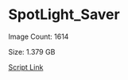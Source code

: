 # SpotLight_Saver

Image Count: 1614

Size: 1.379 GB

[Script Link](https://github.com/liuyal/Archive/blob/master/Python/Utilities/Miscellaneous/spotlight_saver.py)